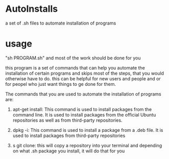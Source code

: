 # AutoInstalls
a set of .sh files to automate installation of programs
# usage
"sh PROGRAM.sh" and most of the work should be done for you

this program is a set of commands that can help you automate the installation of certain programs and skips most of the steps, that you would otherwise have to do. this can be helpful for new users and people and or for peopel who just want things to ge done for them.

The commands that you are used to automate the installation of programs are:

1. apt-get install: This command is used to install packages from the command line. It is used to install packages from the official Ubuntu repositories as well as from third-party repositories.

2. dpkg -i: This command is used to install a package from a .deb file. It is used to install packages from third-party repositories

3. s git clone: this will copy a repository into your terminal and depending on what .sh package you install, it will do that for you

